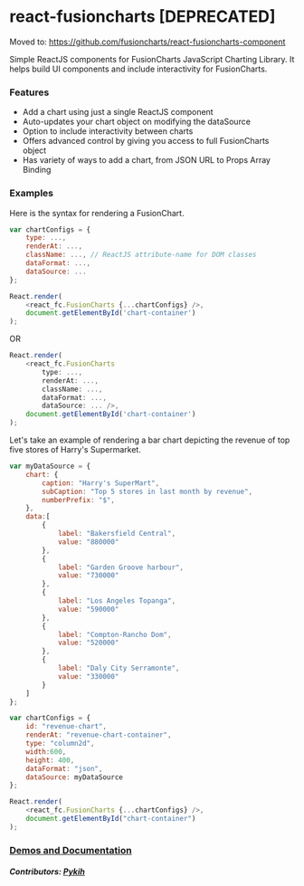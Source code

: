react-fusioncharts  [DEPRECATED]
==================
Moved to: https://github.com/fusioncharts/react-fusioncharts-component

Simple ReactJS components for FusionCharts JavaScript Charting Library. It helps build UI components and include interactivity for FusionCharts.

### Features
* Add a chart using just a single ReactJS component
* Auto-updates your chart object on modifying the dataSource
* Option to include interactivity between charts
* Offers advanced control by giving you access to full FusionCharts object
* Has variety of ways to add a chart, from JSON URL to Props Array Binding

### Examples
Here is the syntax for rendering a FusionChart.
```javascript
var chartConfigs = {
    type: ...,
    renderAt: ...,
    className: ..., // ReactJS attribute-name for DOM classes
    dataFormat: ...,
    dataSource: ...
};

React.render(
    <react_fc.FusionCharts {...chartConfigs} />,
    document.getElementById('chart-container')
);
```

OR

```javascript
React.render(
    <react_fc.FusionCharts
        type: ...,
        renderAt: ...,
        className: ...,
        dataFormat: ...,
        dataSource: ... />,
    document.getElementById('chart-container')
);
```

Let's take an example of rendering a bar chart depicting the revenue of top five stores of Harry's Supermarket.
```javascript
var myDataSource = {
   	chart: {
       	caption: "Harry's SuperMart",
       	subCaption: "Top 5 stores in last month by revenue",
       	numberPrefix: "$",
   	},
   	data:[
	    {
	       	label: "Bakersfield Central",
	       	value: "880000"
	   	},
	   	{
	       	label: "Garden Groove harbour",
	       	value: "730000"
	    },
	    {
	       	label: "Los Angeles Topanga",
	       	value: "590000"
	    },
	    {
	       	label: "Compton-Rancho Dom",
	       	value: "520000"
	    },
	    {
	       	label: "Daly City Serramonte",
	       	value: "330000"
	    }
   	]
};

var chartConfigs = {
   	id: "revenue-chart",
   	renderAt: "revenue-chart-container",
   	type: "column2d",
   	width:600,
   	height: 400,
   	dataFormat: "json",
   	dataSource: myDataSource
};

React.render(
   	<react_fc.FusionCharts {...chartConfigs} />,
   	document.getElementById("chart-container")
);
```

### [Demos and Documentation](http://fusioncharts.github.io/react-fusioncharts/)
##### Contributors: [Pykih](https://pykih.com/)